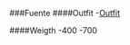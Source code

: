 
###Fuente
####Outfit
-[Outfit](htthttps://fonts.google.com/share?selection.family=Outfit:wght@100..900p:// "Outfit")

####Weigth
-400
-700